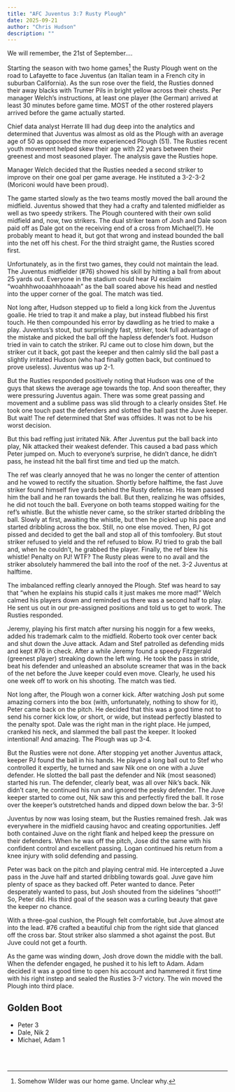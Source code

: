 ```yaml
---
title: "AFC Juventus 3:7 Rusty Plough"
date: 2025-09-21
author: "Chris Hudson"
description: ""
---
```

We will remember, the 21st of September….

Starting the season with two home games[^1] the Rusty Plough went on the road to Lafayette to face Juventus (an Italian team in a French city in suburban California).  As the sun rose over the field, the Rusties donned their away blacks with Trumer Pils in bright yellow across their chests. Per manager Welch’s instructions, at least one player (the German) arrived at least 30 minutes before game time. MOST of the other rostered players arrived before the game actually started.

Chief data analyst Herrate III had dug deep into the analytics and determined that Juventus was almost as old as the Plough with an average age of 50 as opposed the more experienced Plough (51). The Rusties recent youth movement helped skew their age with 22 years between their greenest and most seasoned player. The analysis gave the Rusties hope.

Manager Welch decided that the Rusties needed a second striker to improve on their one goal per game average. He instituted a 3-2-3-2 (Moriconi would have been proud).

The game started slowly as the two teams mostly moved the ball around the midfield. Juventus showed that they had a crafty and talented midfielder as well as two speedy strikers. The Plough countered with their own solid midfield and, now, two strikers. The dual striker team of Josh and Dale soon paid off as Dale got on the receiving end of a cross from Michael(?). He probably meant to head it, but got that wrong and instead bounded the ball into the net off his chest. For the third straight game, the Rusties scored first.

Unfortunately, as in the first two games, they could not maintain the lead. The Juventus midfielder (\#76) showed his skill by hitting a ball from about 25 yards out. Everyone in the stadium could hear PJ exclaim “woahhhwooaahhhoaaah” as the ball soared above his head and nestled into the upper corner of the goal. The match was tied.

Not long after, Hudson stepped up to field a long kick from the Juventus goalie. He tried to trap it and make a play, but instead flubbed his first touch. He then compounded his error by dawdling as he tried to make a play. Juventus’s stout, but surprisingly fast, striker, took full advantage of the mistake and picked the ball off the hapless defender’s foot. Hudson tried in vain to catch the striker. PJ came out to close him down, but the striker cut it back, got past the keeper and then calmly slid the ball past a slightly irritated Hudson (who had finally gotten back, but continued to prove useless). Juventus was up 2-1.

But the Rusties responded positively noting that Hudson was one of the guys that skews the average age towards the top. And soon thereafter, they were pressuring Juventus again. There was some great passing and movement and a sublime pass was slid through to a clearly onsides Stef. He took one touch past the defenders and slotted the ball past the Juve keeper. But wait\! The ref determined that Stef was offsides. It was not to be his worst decision.

But this bad reffing just irritated Nik. After Juventus put the ball back into play, Nik attacked their weakest defender. This caused a bad pass which Peter jumped on. Much to everyone’s surprise, he didn’t dance, he didn’t pass, he instead hit the ball first time and tied up the match.

The ref was clearly annoyed that he was no longer the center of attention and he vowed to rectify the situation. Shortly before halftime, the fast Juve striker found himself five yards behind the Rusty defense. His team passed him the ball and he ran towards the ball. But then, realizing he was offsides, he did not touch the ball. Everyone on both teams stopped waiting for the ref’s whistle. But the whistle never came, so the striker started dribbling the ball. Slowly at first, awaiting the whistle, but then he picked up his pace and started dribbling across the box. Still, no one else moved. Then, PJ got pissed and decided to get the ball and stop all of this tomfoolery. But stout striker refused to yield and the ref refused to blow. PJ tried to grab the ball and, when he couldn’t, he grabbed the player. Finally, the ref blew his whistle\! Penalty on PJ\! WTF? The Rusty pleas were to no avail and the striker absolutely hammered the ball into the roof of the net. 3-2 Juventus at halftime.

The imbalanced reffing clearly annoyed the Plough. Stef was heard to say that “when he explains his stupid calls it just makes me more mad\!” Welch calmed his players down and reminded us there was a second half to play. He sent us out in our pre-assigned positions and told us to get to work. The Rusties responded.

Jeremy, playing his first match after nursing his noggin for a few weeks, added his trademark calm to the midfield. Roberto took over center back and shut down the Juve attack. Adam and Stef patrolled as defending mids and kept \#76 in check. After a while Jeremy found a speedy Fitzgerald (greenest player) streaking down the left wing. He took the pass in stride, beat his defender and unleashed an absolute screamer that was in the back of the net before the Juve keeper could even move. Clearly, he used his one week off to work on his shooting. The match was tied.

Not long after, the Plough won a corner kick. After watching Josh put some amazing corners into the box (with, unfortunately, nothing to show for it), Peter came back on the pitch. He decided that this was a good time not to send his corner kick low, or short, or wide, but instead perfectly blasted to the penalty spot. Dale was the right man in the right place. He jumped, cranked his neck, and slammed the ball past the keeper. It looked intentional\! And amazing. The Plough was up 3-4.

But the Rusties were not done. After stopping yet another Juventus attack, keeper PJ found the ball in his hands. He played a long ball out to Stef who controlled it expertly, he turned and saw Nik one on one with a Juve defender. He slotted the ball past the defender and Nik (most seasoned) started his run. The defender, clearly beat, was all over Nik’s back. Nik didn’t care, he continued his run and ignored the pesky defender. The Juve keeper started to come out, Nik saw this and perfectly fired the ball. It rose over the keeper’s outstretched hands and dipped down below the bar. 3-5\!

Juventus by now was losing steam, but the Rusties remained fresh. Jak was everywhere in the midfield causing havoc and creating opportunities. Jeff both contained Juve on the right flank and helped keep the pressure on their defenders. When he was off the pitch, Jose did the same with his confident control and excellent passing. Logan continued his return from a knee injury with solid defending and passing. 

Peter was back on the pitch and playing central mid. He intercepted a Juve pass in the Juve half and started dribbling towards goal. Juve gave him plenty of space as they backed off. Peter wanted to dance. Peter desperately wanted to pass, but Josh shouted from the sidelines “shoot\!\!” So, Peter did. His third goal of the season was a curling beauty that gave the keeper no chance.

With a three-goal cushion, the Plough felt comfortable, but Juve almost ate into the lead. \#76 crafted a beautiful chip from the right side that glanced off the cross bar. Stout striker also slammed a shot against the post. But Juve could not get a fourth.

As the game was winding down, Josh drove down the middle with the ball. When the defender engaged, he pushed it to his left to Adam. Adam decided it was a good time to open his account and hammered it first time with his right instep and sealed the Rusties 3-7 victory. The win moved the Plough into third place.



## Golden Boot

* Peter 3  
* Dale, Nik 2  
* Michael, Adam 1

<br><br>
[^1]:  Somehow Wilder was our home game. Unclear why.